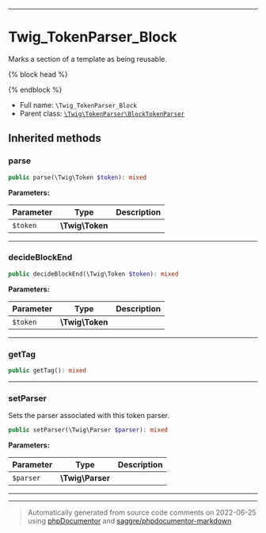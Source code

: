 ***

# Twig_TokenParser_Block

Marks a section of a template as being reusable.

{% block head %}
  <link rel="stylesheet" href="style.css" />
  <title>{% block title %}{% endblock %} - My Webpage</title>
{% endblock %}

* Full name: `\Twig_TokenParser_Block`
* Parent class: [`\Twig\TokenParser\BlockTokenParser`](./Twig/TokenParser/BlockTokenParser.md)






## Inherited methods


### parse



```php
public parse(\Twig\Token $token): mixed
```








**Parameters:**

| Parameter | Type | Description |
|-----------|------|-------------|
| `$token` | **\Twig\Token** |  |




***

### decideBlockEnd



```php
public decideBlockEnd(\Twig\Token $token): mixed
```








**Parameters:**

| Parameter | Type | Description |
|-----------|------|-------------|
| `$token` | **\Twig\Token** |  |




***

### getTag



```php
public getTag(): mixed
```











***

### setParser

Sets the parser associated with this token parser.

```php
public setParser(\Twig\Parser $parser): mixed
```








**Parameters:**

| Parameter | Type | Description |
|-----------|------|-------------|
| `$parser` | **\Twig\Parser** |  |




***


***
> Automatically generated from source code comments on 2022-06-25 using [phpDocumentor](http://www.phpdoc.org/) and [saggre/phpdocumentor-markdown](https://github.com/Saggre/phpDocumentor-markdown)
